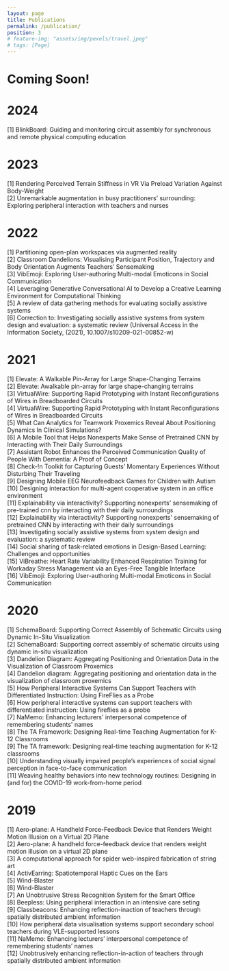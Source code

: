 ```yaml
---
layout: page
title: Publications
permalink: /publication/
position: 3
# feature-img: "assets/img/pexels/travel.jpeg"
# tags: [Page]
---
```


# Coming Soon!

# 2024
[1] BlinkBoard: Guiding and monitoring circuit assembly for synchronous and remote physical computing education <br/>
# 2023
[1] Rendering Perceived Terrain Stiffness in VR Via Preload Variation Against Body-Weight <br/>
[2] Unremarkable augmentation in busy practitioners’ surrounding: Exploring peripheral interaction with teachers and nurses <br/>
# 2022
[1] Partitioning open-plan workspaces via augmented reality <br/>
[2] Classroom Dandelions: Visualising Participant Position, Trajectory and Body Orientation Augments Teachers’ Sensemaking <br/>
[3] VibEmoji: Exploring User-authoring Multi-modal Emoticons in Social Communication <br/>
[4] Leveraging Generative Conversational AI to Develop a Creative Learning Environment for Computational Thinking <br/>
[5] A review of data gathering methods for evaluating socially assistive systems <br/>
[6] Correction to: Investigating socially assistive systems from system design and evaluation: a systematic review (Universal Access in the Information Society, (2021), 10.1007/s10209-021-00852-w) <br/>
# 2021
[1] Elevate: A Walkable Pin-Array for Large Shape-Changing Terrains <br/>
[2] Elevate: Awalkable pin-array for large shape-changing terrains <br/>
[3] VirtualWire: Supporting Rapid Prototyping with Instant Reconfigurations of Wires in Breadboarded Circuits <br/>
[4] VirtualWire: Supporting Rapid Prototyping with Instant Reconfigurations of Wires in Breadboarded Circuits <br/>
[5] What Can Analytics for Teamwork Proxemics Reveal About Positioning Dynamics In Clinical Simulations? <br/>
[6] A Mobile Tool that Helps Nonexperts Make Sense of Pretrained CNN by Interacting with Their Daily Surroundings <br/>
[7] Assistant Robot Enhances the Perceived Communication Quality of People With Dementia: A Proof of Concept <br/>
[8] Check-!n Toolkit for Capturing Guests’ Momentary Experiences Without Disturbing Their Traveling <br/>
[9] Designing Mobile EEG Neurofeedback Games for Children with Autism <br/>
[10] Designing interaction for multi-agent cooperative system in an office environment <br/>
[11] Explainability via interactivity? Supporting nonexperts' sensemaking of pre-trained cnn by interacting with their daily surroundings <br/>
[12] Explainability via interactivity? Supporting nonexperts' sensemaking of pretrained CNN by interacting with their daily surroundings <br/>
[13] Investigating socially assistive systems from system design and evaluation: a systematic review <br/>
[14] Social sharing of task-related emotions in Design-Based Learning: Challenges and opportunities <br/>
[15] ViBreathe: Heart Rate Variability Enhanced Respiration Training for Workaday Stress Management via an Eyes-Free Tangible Interface <br/>
[16] VibEmoji: Exploring User-authoring Multi-modal Emoticons in Social Communication <br/>
# 2020
[1] SchemaBoard: Supporting Correct Assembly of Schematic Circuits using Dynamic In-Situ Visualization <br/>
[2] SchemaBoard: Supporting correct assembly of schematic circuits using dynamic in-situ visualization <br/>
[3] Dandelion Diagram: Aggregating Positioning and Orientation Data in the Visualization of Classroom Proxemics <br/>
[4] Dandelion diagram: Aggregating positioning and orientation data in the visualization of classroom proxemics <br/>
[5] How Peripheral Interactive Systems Can Support Teachers with Differentiated Instruction: Using FireFlies as a Probe <br/>
[6] How peripheral interactive systems can support teachers with differentiated instruction: Using fireflies as a probe <br/>
[7] NaMemo: Enhancing lecturers' interpersonal competence of remembering students' names <br/>
[8] The TA Framework: Designing Real-time Teaching Augmentation for K-12 Classrooms <br/>
[9] The TA framework: Designing real-time teaching augmentation for K-12 classrooms <br/>
[10] Understanding visually impaired people’s experiences of social signal perception in face-to-face communication <br/>
[11] Weaving healthy behaviors into new technology routines: Designing in (and for) the COVID-19 work-from-home period <br/>
# 2019
[1] Aero-plane: A Handheld Force-Feedback Device that Renders Weight Motion Illusion on a Virtual 2D Plane <br/>
[2] Aero-plane: A handheld force-feedback device that renders weight motion illusion on a virtual 2D plane <br/>
[3] A computational approach for spider web-inspired fabrication of string art <br/>
[4] ActivEarring: Spatiotemporal Haptic Cues on the Ears <br/>
[5] Wind-Blaster <br/>
[6] Wind-Blaster <br/>
[7] An Unobtrusive Stress Recognition System for the Smart Office <br/>
[8] Beepless: Using peripheral interaction in an intensive care seting <br/>
[9] Classbeacons: Enhancing reflection-inaction of teachers through spatially distributed ambient information <br/>
[10] How peripheral data visualisation systems support secondary school teachers during VLE-supported lessons <br/>
[11] NaMemo: Enhancing lecturers’ interpersonal competence of remembering students’ names <br/>
[12] Unobtrusively enhancing reflection-in-action of teachers through spatially distributed ambient information <br/>